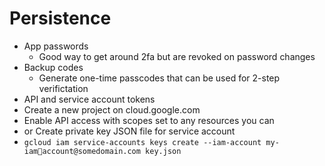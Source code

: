 # Persistence
- App passwords
  - Good way to get around 2fa but are revoked on password changes
- Backup codes
  - Generate one-time passcodes that can be used for 2-step verifictation
-  API and service account tokens
  -  Create a new project on cloud.google.com
  -  Enable API access with scopes set to any resources you can
  -  or Create private key JSON file for service account
  -  ```gcloud iam service-accounts keys create --iam-account my-iamaccount@somedomain.com key.json```
